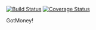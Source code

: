 [![Build Status](https://travis-ci.org/mauriciolauffer/gotmoney-backend.svg?branch=master)](https://travis-ci.org/mauriciolauffer/gotmoney-backend)
[![Coverage Status](https://coveralls.io/repos/github/mauriciolauffer/gotmoney-backend/badge.svg?branch=master)](https://coveralls.io/github/mauriciolauffer/gotmoney-backend?branch=master)

GotMoney!
